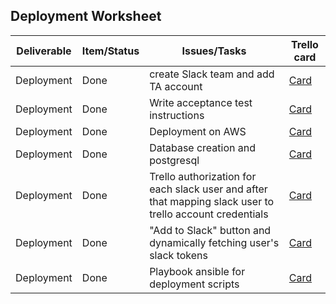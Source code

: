 ## Deployment Worksheet  


| Deliverable   | Item/Status   |  Issues/Tasks | Trello card
| ------------- | ------------  |  ------------ | -----------
| Deployment | Done | create Slack team and add TA account | [Card](https://trello.com/c/KeDJIkzC)
| Deployment | Done | Write acceptance test instructions | [Card](https://trello.com/c/UeRVE1KS)
| Deployment | Done | Deployment on AWS | [Card](https://trello.com/c/3UdmGzoG)
| Deployment | Done | Database creation and postgresql | [Card](https://trello.com/c/GsEUF1Zk)
| Deployment | Done | Trello authorization for each slack user and after that mapping slack user to trello account credentials | [Card](https://trello.com/c/aw2Uoplt)
| Deployment | Done | "Add to Slack" button and dynamically fetching user's slack tokens | [Card](https://trello.com/c/HNb2aMZX)
| Deployment | Done | Playbook ansible for deployment scripts | [Card](https://trello.com/c/wir1HPlq)


